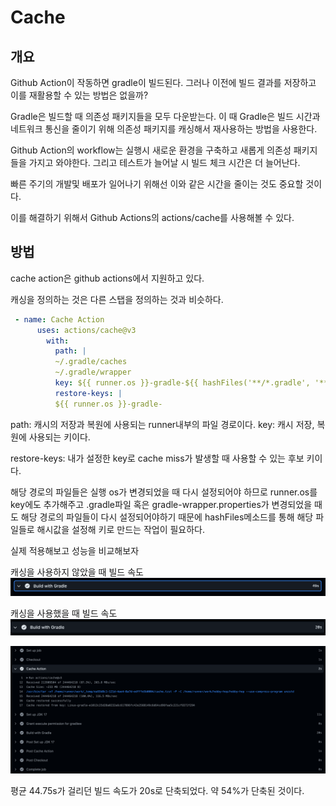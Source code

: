 # Cache

## 개요

Github Action이 작동하면 gradle이 빌드된다. 그러나 이전에 빌드 결과를 저장하고 이를 재활용할 수 있는 방법은 없을까?

Gradle은 빌드할 때 의존성 패키지들을 모두 다운받는다. 이 때 Gradle은 빌드 시간과 네트워크 통신을 줄이기 위해 의존성 패키지를 캐싱해서 재사용하는 방법을 사용한다.

Github Action의 workflow는 실행시 새로운 환경을 구축하고 새롭게 의존성 패키지들을 가지고 와야한다. 그리고 테스트가 늘어날 시 빌드 체크 시간은 더 늘어난다.

빠른 주기의 개발및 배포가 일어나기 위해선 이와 같은 시간을 줄이는 것도 중요할 것이다.

이를 해결하기 위해서 Github Actions의 actions/cache를 사용해볼 수 있다.

## 방법

cache action은 github actions에서 지원하고 있다.

캐싱을 정의하는 것은 다른 스탭을 정의하는 것과 비슷하다.

```yaml
 - name: Cache Action
      uses: actions/cache@v3
        with:
          path: |
          ~/.gradle/caches
          ~/.gradle/wrapper
          key: ${{ runner.os }}-gradle-${{ hashFiles('**/*.gradle', '**/gradle-wrapper.properties') }}
          restore-keys: |
          ${{ runner.os }}-gradle-
```
path: 캐시의 저장과 복원에 사용되는 runner내부의 파일 경로이다.
key: 캐시 저장, 복원에 사용되는 키이다.

restore-keys: 내가 설정한 key로 cache miss가 발생할 때 사용할 수 있는 후보 키이다.

해당 경로의 파일들은 실행 os가 변경되었을 때 다시 설정되어야 하므로 runner.os를 key에도 추가해주고 .gradle파일 혹은 gradle-wrapper.properties가 변경되었을 때도 해당 경로의 파일들이 다시 설정되어야하기 때문에 hashFiles메소드를 통해 해당 파일들로 해시값을 설정해 키로 만드는 작업이 필요하다.


실제 적용해보고 성능을 비교해보자

캐싱을 사용하지 않았을 때 빌드 속도
![캐시 미사용](<스크린샷 2024-03-16 시간: 17.05.30.png>)

캐싱을 사용했을 때 빌드 속도
![캐시 사용](<스크린샷 2024-03-16 시간: 17.05.56.png>)

![캐시를 사용하고 있음](<스크린샷 2024-03-16 시간: 17.09.35.png>)

평균 44.75s가 걸리던 빌드 속도가 20s로 단축되었다. 약 54%가 단축된 것이다.